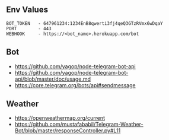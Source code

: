 ## Env Values
```
BOT_TOKEN   - 647961234:1234EnB8qwerti3fj4qeQ3GTzRVmx6wDqaY
PORT        - 443
WEBHOOK     - https://<bot_name>.herokuapp.com/bot
```

## Bot
* https://github.com/yagop/node-telegram-bot-api
* https://github.com/yagop/node-telegram-bot-api/blob/master/doc/usage.md
* https://core.telegram.org/bots/api#sendmessage


## Weather
* https://openweathermap.org/current
* https://github.com/mustafababil/Telegram-Weather-Bot/blob/master/responseController.py#L11